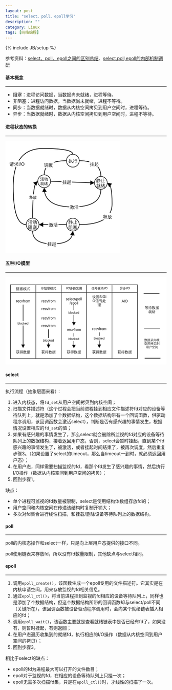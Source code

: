 ```yaml
---
layout: post
title: "select、poll、epoll学习"
description: ""
category: Linux
tags: [网络编程]
---
```

{% include JB/setup %}

参考资料：[select、poll、epoll之间的区别总结](http://www.cnblogs.com/Anker/p/3265058.html)、[select,poll,epoll的内部机制调研](http://wenku.baidu.com/view/31f51d7da26925c52cc5bf4e.html)

#### 基本概念
- - -

* 阻塞：进程访问数据，当数据尚未就绪，进程等待。
* 非阻塞：进程访问数据，当数据尚未就绪，进程不等待。
* 同步：当数据就绪时，数据从内核空间拷贝到用户空间时，进程等待。
* 异步：当数据就绪时，数据从内核空间拷贝到用户空间时，进程不等待。

<!--more-->

#### 进程状态的转换
- - -

![IO](/assets/img/201405180102.png)

#### 五种I/O模型
- - -

![IO](/assets/img/201405180101.png)

#### select
- - -

执行流程（抽象层面来看）：

1. 进入内核态，将`fd_set`从用户空间拷贝到内核空间；
1. 扫描文件描述符（这个过程会把当前进程挂到相应文件描述符fd对应的设备等待队列上，就是添加了个数据结构，这个数据结构带有一个回调函数，供驱动程序调用，该回调函数会激活select），判断是否有感兴趣的事情发生，根据情况设置相应的`fd_set`的值；
1. 如果有感兴趣的事情发生了，那么select就会删除所监视的fd对应的设备等待队列上的数据结构，接着返回用户态，否则，select会暂时挂起，直到某个fd感兴趣的事情发生了，被激活，或者挂起时间结束了，被再次调度，然后重复步骤3。（如果设置了select的timeout，那么当timeout一到时，就必须返回用户态）；
1. 在用户态，同样需要扫描监视的fd，看那个fd发生了感兴趣的事情，然后执行I/O操作（数据从内核空间到用户空间的拷贝）；
1. 回到步骤1。

缺点：

* 单个进程可监视的fd数量被限制，select是使用结构体数组存放fd的；
* 用户空间和内核空间在传递该结构时复制开销大；
* 多次对fd集合进行线性扫描，和挂载/删除设备等待队列上的数据结构。

#### poll
- - -

poll的内核态操作和select一样，只是向上层用户态提供的接口不同。

poll使用链表来存放fd，所以没有fd数量限制，其他缺点与select相同。

#### epoll
- - -

1. 调用`epoll_create()`，该函数生成一个epoll专用的文件描述符。它其实是在内核申请空间，用来存放监视的fd相关信息。
1. 通过`epoll_ctl()`，将当前进程挂到监视的fd相应的设备等待队列上，同样也是添加了个数据结构，但这个数据结构所带的回调函数却与select/poll不同（关键所在），该回调函数被设备驱动程序调用时，会向某个就绪链表插入相应的fd；
1. 调用`epoll_wait()`，该函数主要就是查看就绪链表中是否已经有fd了，如果没有，则暂时挂起，有则返回；
1. 在用户态遍历收集到的就绪fd，执行相应的I/O操作（数据从内核空间到用户空间的拷贝）；
1. 回到步骤3。

相比于select的缺点：

* epoll的fd为进程最大可以打开的文件数目；
* epoll对于监视的fd，在相应的设备等待队列上只挂一次；
* epoll无需多次扫描fd集，只是在`epoll_ctl()`时，才线性的扫描了一次。
